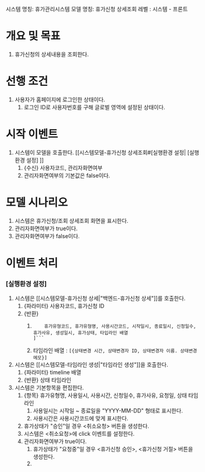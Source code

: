 시스템 명칭: 휴가관리시스템
모델 명칭: 휴가신청 상세조회
레벨 : 시스템 - 프론트

# 개요 및 목표
1. 휴가신청의 상세내용을 조회한다.

# 선행 조건
1. 사용자가 홈페이지에 로그인한 상태이다.
	1. 로그인 ID로 사용자번호를 구해 글로벌 영역에 설정된 상태이다.

# 시작 이벤트
1. 시스템이 모델을 호출한다. [[시스템모델-휴가신청 상세조회#[실행환경 설정|  [실행환경 설정] ]]
	1. {수신} 사용자코드, 관리자화면여부
	2. 관리자화면여부의 기본값은 false이다.

# 모델 시나리오
1. 시스템은 휴가신청/조회 상세조회 화면을 표시한다.
2. 관리자화면여부가 true이다.
3. 관리자화면여부가 false이다.

# 이벤트 처리
### [실행환경 설정]
1. 시스템은 [[시스템모델-휴가신청 상세|"백엔드-휴가신청 상세"]]를 호출한다.
	1. {파라미터} 사용자코드, 휴가신청 ID
	2. {반환}
		1. ```[
			   휴가유형코드, 휴가유형명, 사용시간코드, 시작일시, 종료일시, 신청일수, 휴가사유, 생성일시, 휴가상태, 타입라인 배열
		   ]```
		2.  타임라인 배열 : ```[{상태변경 시간, 상태변경자 ID, 상태변경자 이름. 상태변경 메모}]```
1. 시스템은 [[시스템모델-타임라인 생성|"타임라인 생성"]]을 호출한다.
	1. {파라미터} timeline 배열
	2. {반환} 상태 타임라인
2. 시스템은 기본항목을 편집한다.
	1. {항목} 휴가유형명, 사용일시, 사용시간, 신청일수, 휴가사유, 요청일, 상태 타임라인
		1. 사용일시는 시작일 ~ 종료일을 "YYYY-MM-DD" 형태로 표시한다.
		2. 사용시간은 사용시간코드에 맞게 표시한다. 
	2. 휴가상태가 "승인"일 경우 <취소요청> 버튼을 생성한다.
	3. 시스템은 <취소요청>에 click 이벤트를 설정한다.
	4. 관리자화면여부가 true이다.
		1. 휴가상태가 "요청중"일 경우 <휴가신청 승인>, <휴가신청 거절> 버튼을 생성한다.
		2. 

